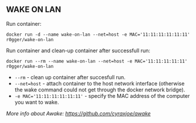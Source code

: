 ## WAKE ON LAN

Run container:
```
docker run -d --name wake-on-lan --net=host -e MAC='11:11:11:11:11:11' r0gger/wake-on-lan
```

Run container and clean-up container after successfull run:
```
docker run --rm --name wake-on-lan --net=host -e MAC='11:11:11:11:11' r0gger/wake-on-lan
```

* `--rm` - clean up container after succesfull run.
* `--net=host` - attach container to the host network interface (otherwise the wake command could not get through the docker network bridge).
* `-e MAC='11:11:11:11:11:11'` - specify the MAC address of the computer you want to wake.


*More info about Awake: https://github.com/cyraxjoe/awake*
